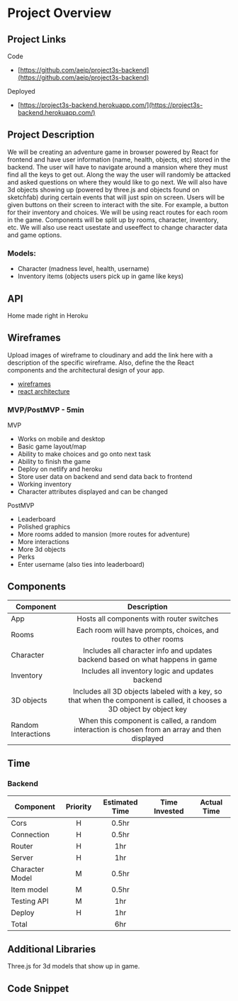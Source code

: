 # Project Overview

## Project Links

Code

- [https://github.com/aeip/project3s-backend](https://github.com/aeip/project3s-backend)

Deployed

- [https://project3s-backend.herokuapp.com/](https://project3s-backend.herokuapp.com/)

## Project Description

We will be creating an adventure game in browser powered by React for frontend and have user information (name, health, objects, etc) stored in the backend. The user will have to navigate around a mansion where they must find all the keys to get out. Along the way the user will randomly be attacked and asked questions on where they would like to go next. We will also have 3d objects showing up (powered by three.js and objects found on sketchfab) during certain events that will just spin on screen. Users will be given buttons on their screen to interact with the site. For example, a button for their inventory and choices. We will be using react routes for each room in the game. Components will be split up by rooms, character, inventory, etc. We will also use react usestate and useeffect to change character data and game options.

### Models:

- Character (madness level, health, username)
- Inventory items (objects users pick up in game like keys)

## API

Home made right in Heroku

## Wireframes

Upload images of wireframe to cloudinary and add the link here with a description of the specific wireframe. Also, define the the React components and the architectural design of your app.

- [wireframes](https://docs.google.com/drawings/d/160ELfGenJ_E1T48bNBDERzNOxjOVNGGu9gIElmDL6_0/edit?usp=sharing)
- [react architecture](https://sitemap.mockflow.com/view/green-proj2-architecture)

### MVP/PostMVP - 5min

MVP

- Works on mobile and desktop
- Basic game layout/map
- Ability to make choices and go onto next task
- Ability to finish the game
- Deploy on netlify and heroku
- Store user data on backend and send data back to frontend
- Working inventory
- Character attributes displayed and can be changed

PostMVP

- Leaderboard
- Polished graphics
- More rooms added to mansion (more routes for adventure)
- More interactions
- More 3d objects
- Perks
- Enter username (also ties into leaderboard)

## Components

| Component           |                                                      Description                                                       |
| ------------------- | :--------------------------------------------------------------------------------------------------------------------: |
| App                 |                                       Hosts all components with router switches                                        |
| Rooms               |                            Each room will have prompts, choices, and routes to other rooms                             |
| Character           |                     Includes all character info and updates backend based on what happens in game                      |
| Inventory           |                                    Includes all inventory logic and updates backend                                    |
| 3D objects          | Includes all 3D objects labeled with a key, so that when the component is called, it chooses a 3D object by object key |
| Random Interactions |             When this component is called, a random interaction is chosen from an array and then displayed             |

## Time
### Backend

| Component                                     | Priority | Estimated Time | Time Invested | Actual Time |
| --------------------------------------------- | :------: | :------------: | :-----------: | :---------: |
| Cors | H | 0.5hr| | |
| Connection | H | 0.5hr| | |
| Router | H | 1hr | | |
| Server | H | 1hr | | |
| Character Model | M | 0.5hr | | |
| Item model | M | 0.5hr | | |
| Testing API | M | 1hr | | |
| Deploy | H | 1hr | | |
| Total |  | 6hr | | |

## Additional Libraries

Three.js for 3d models that show up in game.

## Code Snippet

```



```
